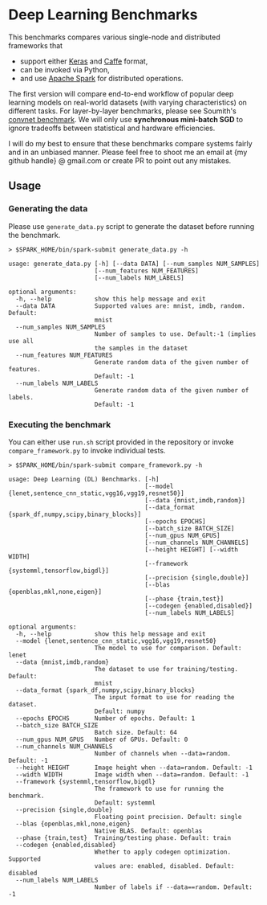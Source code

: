 # Deep Learning Benchmarks

This benchmarks compares various single-node and distributed frameworks that 
- support either [Keras](https://keras.io/) and [Caffe](http://caffe.berkeleyvision.org/) format, 
- can be invoked via Python, 
- and use [Apache Spark](https://spark.apache.org/) for distributed operations. 

The first version will compare end-to-end workflow of popular deep learning models on real-world datasets (with varying characteristics) on different tasks. For layer-by-layer benchmarks, please see Soumith's [convnet benchmark](https://github.com/soumith/convnet-benchmarks/). We will only use **synchronous mini-batch SGD** to ignore tradeoffs between statistical and hardware efficiencies. 

I will do my best to ensure that these benchmarks compare systems fairly and in an unbiased manner. Please feel free to shoot me an email at {my github handle} @ gmail.com or create PR to point out any mistakes.

## Usage

### Generating the data

Please use `generate_data.py` script to generate the dataset before running the benchmark.

```
> $SPARK_HOME/bin/spark-submit generate_data.py -h

usage: generate_data.py [-h] [--data DATA] [--num_samples NUM_SAMPLES]
                        [--num_features NUM_FEATURES]
                        [--num_labels NUM_LABELS]

optional arguments:
  -h, --help            show this help message and exit
  --data DATA           Supported values are: mnist, imdb, random. Default:
                        mnist
  --num_samples NUM_SAMPLES
                        Number of samples to use. Default:-1 (implies use all
                        the samples in the dataset
  --num_features NUM_FEATURES
                        Generate random data of the given number of features.
                        Default: -1
  --num_labels NUM_LABELS
                        Generate random data of the given number of labels.
                        Default: -1
```

### Executing the benchmark

You can either use `run.sh` script provided in the repository or invoke `compare_framework.py` to invoke individual tests.


```
> $SPARK_HOME/bin/spark-submit compare_framework.py -h

usage: Deep Learning (DL) Benchmarks. [-h]
                                      [--model {lenet,sentence_cnn_static,vgg16,vgg19,resnet50}]
                                      [--data {mnist,imdb,random}]
                                      [--data_format {spark_df,numpy,scipy,binary_blocks}]
                                      [--epochs EPOCHS]
                                      [--batch_size BATCH_SIZE]
                                      [--num_gpus NUM_GPUS]
                                      [--num_channels NUM_CHANNELS]
                                      [--height HEIGHT] [--width WIDTH]
                                      [--framework {systemml,tensorflow,bigdl}]
                                      [--precision {single,double}]
                                      [--blas {openblas,mkl,none,eigen}]
                                      [--phase {train,test}]
                                      [--codegen {enabled,disabled}]
                                      [--num_labels NUM_LABELS]

optional arguments:
  -h, --help            show this help message and exit
  --model {lenet,sentence_cnn_static,vgg16,vgg19,resnet50}
                        The model to use for comparison. Default: lenet
  --data {mnist,imdb,random}
                        The dataset to use for training/testing. Default:
                        mnist
  --data_format {spark_df,numpy,scipy,binary_blocks}
                        The input format to use for reading the dataset.
                        Default: numpy
  --epochs EPOCHS       Number of epochs. Default: 1
  --batch_size BATCH_SIZE
                        Batch size. Default: 64
  --num_gpus NUM_GPUS   Number of GPUs. Default: 0
  --num_channels NUM_CHANNELS
                        Number of channels when --data=random. Default: -1
  --height HEIGHT       Image height when --data=random. Default: -1
  --width WIDTH         Image width when --data=random. Default: -1
  --framework {systemml,tensorflow,bigdl}
                        The framework to use for running the benchmark.
                        Default: systemml
  --precision {single,double}
                        Floating point precision. Default: single
  --blas {openblas,mkl,none,eigen}
                        Native BLAS. Default: openblas
  --phase {train,test}  Training/testing phase. Default: train
  --codegen {enabled,disabled}
                        Whether to apply codegen optimization. Supported
                        values are: enabled, disabled. Default: disabled
  --num_labels NUM_LABELS
                        Number of labels if --data==random. Default: -1
```


